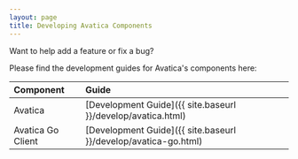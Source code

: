 ```yaml
---
layout: page
title: Developing Avatica Components
---
```

<!--
{% comment %}
Licensed to the Apache Software Foundation (ASF) under one or more
contributor license agreements.  See the NOTICE file distributed with
this work for additional information regarding copyright ownership.
The ASF licenses this file to you under the Apache License, Version 2.0
(the "License"); you may not use this file except in compliance with
the License.  You may obtain a copy of the License at

http://www.apache.org/licenses/LICENSE-2.0

Unless required by applicable law or agreed to in writing, software
distributed under the License is distributed on an "AS IS" BASIS,
WITHOUT WARRANTIES OR CONDITIONS OF ANY KIND, either express or implied.
See the License for the specific language governing permissions and
limitations under the License.
{% endcomment %}
-->

Want to help add a feature or fix a bug?

Please find the development guides for Avatica's components here:

Component         | Guide
:---------------- | :-----------------------------------
Avatica           | [Development Guide]({{ site.baseurl }}/develop/avatica.html)
Avatica Go Client | [Development Guide]({{ site.baseurl }}/develop/avatica-go.html)

